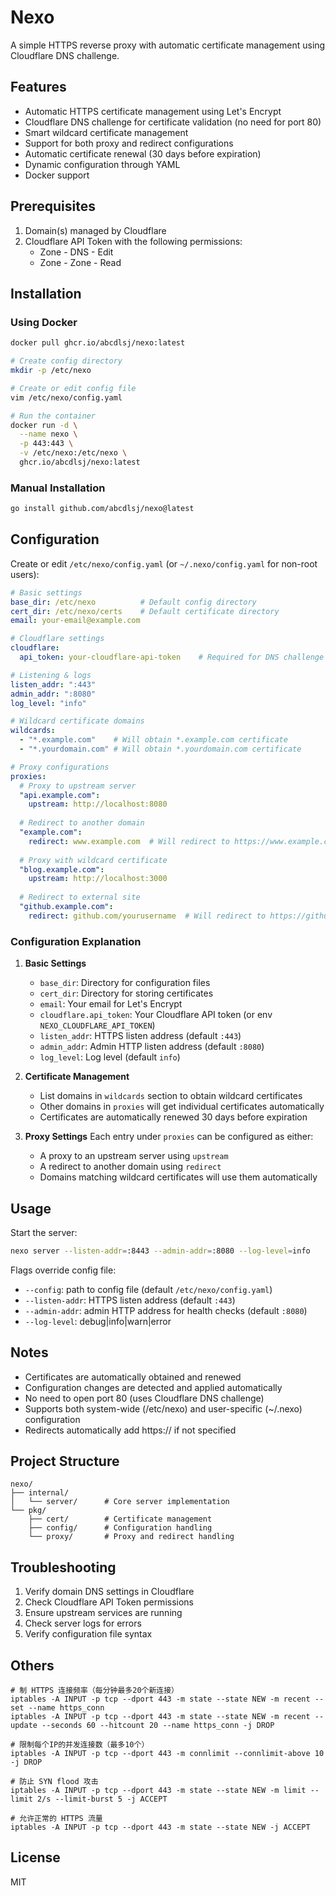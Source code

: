 # Nexo

A simple HTTPS reverse proxy with automatic certificate management using Cloudflare DNS challenge.

## Features

- Automatic HTTPS certificate management using Let's Encrypt
- Cloudflare DNS challenge for certificate validation (no need for port 80)
- Smart wildcard certificate management
- Support for both proxy and redirect configurations
- Automatic certificate renewal (30 days before expiration)
- Dynamic configuration through YAML
- Docker support

## Prerequisites

1. Domain(s) managed by Cloudflare
2. Cloudflare API Token with the following permissions:
   - Zone - DNS - Edit
   - Zone - Zone - Read

## Installation

### Using Docker

```bash
docker pull ghcr.io/abcdlsj/nexo:latest

# Create config directory
mkdir -p /etc/nexo

# Create or edit config file
vim /etc/nexo/config.yaml

# Run the container
docker run -d \
  --name nexo \
  -p 443:443 \
  -v /etc/nexo:/etc/nexo \
  ghcr.io/abcdlsj/nexo:latest
```

### Manual Installation

```bash
go install github.com/abcdlsj/nexo@latest
```

## Configuration

Create or edit `/etc/nexo/config.yaml` (or `~/.nexo/config.yaml` for non-root users):

```yaml
# Basic settings
base_dir: /etc/nexo          # Default config directory
cert_dir: /etc/nexo/certs    # Default certificate directory
email: your-email@example.com

# Cloudflare settings
cloudflare:
  api_token: your-cloudflare-api-token    # Required for DNS challenge (or set env NEXO_CLOUDFLARE_API_TOKEN)

# Listening & logs
listen_addr: ":443"
admin_addr: ":8080"
log_level: "info"

# Wildcard certificate domains
wildcards:
  - "*.example.com"    # Will obtain *.example.com certificate
  - "*.yourdomain.com" # Will obtain *.yourdomain.com certificate

# Proxy configurations
proxies:
  # Proxy to upstream server
  "api.example.com":
    upstream: http://localhost:8080
  
  # Redirect to another domain
  "example.com":
    redirect: www.example.com  # Will redirect to https://www.example.com
  
  # Proxy with wildcard certificate
  "blog.example.com":
    upstream: http://localhost:3000
  
  # Redirect to external site
  "github.example.com":
    redirect: github.com/yourusername  # Will redirect to https://github.com/yourusername
```

### Configuration Explanation

1. **Basic Settings**
   - `base_dir`: Directory for configuration files
   - `cert_dir`: Directory for storing certificates
   - `email`: Your email for Let's Encrypt
   - `cloudflare.api_token`: Your Cloudflare API token (or env `NEXO_CLOUDFLARE_API_TOKEN`)
   - `listen_addr`: HTTPS listen address (default `:443`)
   - `admin_addr`: Admin HTTP listen address (default `:8080`)
   - `log_level`: Log level (default `info`)

2. **Certificate Management**
   - List domains in `wildcards` section to obtain wildcard certificates
   - Other domains in `proxies` will get individual certificates automatically
   - Certificates are automatically renewed 30 days before expiration

3. **Proxy Settings**
   Each entry under `proxies` can be configured as either:
   - A proxy to an upstream server using `upstream`
   - A redirect to another domain using `redirect`
   - Domains matching wildcard certificates will use them automatically

## Usage

Start the server:
```bash
nexo server --listen-addr=:8443 --admin-addr=:8080 --log-level=info
```

Flags override config file:
- `--config`: path to config file (default `/etc/nexo/config.yaml`)
- `--listen-addr`: HTTPS listen address (default `:443`)
- `--admin-addr`: admin HTTP address for health checks (default `:8080`)
- `--log-level`: debug|info|warn|error

## Notes

- Certificates are automatically obtained and renewed
- Configuration changes are detected and applied automatically
- No need to open port 80 (uses Cloudflare DNS challenge)
- Supports both system-wide (/etc/nexo) and user-specific (~/.nexo) configuration
- Redirects automatically add https:// if not specified

## Project Structure

```
nexo/
├── internal/
│   └── server/      # Core server implementation
└── pkg/
    ├── cert/        # Certificate management
    ├── config/      # Configuration handling
    └── proxy/       # Proxy and redirect handling
```

## Troubleshooting

1. Verify domain DNS settings in Cloudflare
2. Check Cloudflare API Token permissions
3. Ensure upstream services are running
4. Check server logs for errors
5. Verify configuration file syntax

## Others

```
# 制 HTTPS 连接频率（每分钟最多20个新连接）
iptables -A INPUT -p tcp --dport 443 -m state --state NEW -m recent --set --name https_conn
iptables -A INPUT -p tcp --dport 443 -m state --state NEW -m recent --update --seconds 60 --hitcount 20 --name https_conn -j DROP

# 限制每个IP的并发连接数（最多10个）
iptables -A INPUT -p tcp --dport 443 -m connlimit --connlimit-above 10 -j DROP

# 防止 SYN flood 攻击
iptables -A INPUT -p tcp --dport 443 -m state --state NEW -m limit --limit 2/s --limit-burst 5 -j ACCEPT

# 允许正常的 HTTPS 流量
iptables -A INPUT -p tcp --dport 443 -m state --state NEW -j ACCEPT
```

## License

MIT 